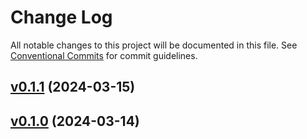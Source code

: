 # Change Log

All notable changes to this project will be documented in this file.
See [Conventional Commits](Https://conventionalcommits.org) for commit guidelines.

<!-- changelog -->

## [v0.1.1](https://github.com/ash-project/splode/compare/v0.1.0...v0.1.1) (2024-03-15)




## [v0.1.0](https://github.com/ash-project/splode/compare/v0.1.0...v0.1.0) (2024-03-14)



